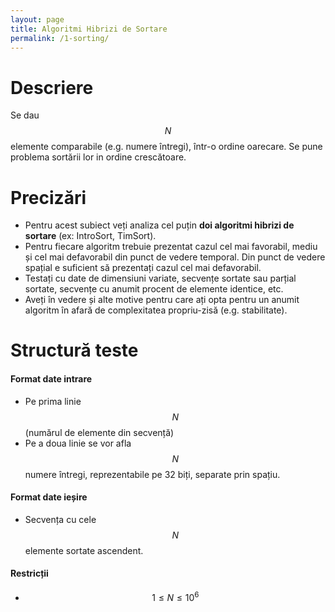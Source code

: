 ```yaml
---
layout: page
title: Algoritmi Hibrizi de Sortare
permalink: /1-sorting/
---
```


# Descriere

Se dau $$N$$ elemente comparabile (e.g. numere întregi), într-o ordine oarecare. Se pune problema
sortării lor in ordine crescătoare.

# Precizări

- Pentru acest subiect veți analiza cel puțin **doi algoritmi hibrizi de sortare** (ex: IntroSort, TimSort).
- Pentru fiecare algoritm trebuie prezentat cazul cel mai favorabil, mediu și cel mai defavorabil
  din punct de vedere temporal. Din punct de vedere spațial e suficient să prezentați cazul cel
  mai defavorabil. 
- Testați cu date de dimensiuni variate, secvențe sortate sau parțial sortate, secvențe cu anumit procent de 
elemente identice, etc.
- Aveți în vedere și alte motive pentru care ați opta pentru un anumit algoritm în afară de
  complexitatea propriu-zisă (e.g. stabilitate).

# Structură teste

#### Format date intrare
  - Pe prima linie $$N$$ (numărul de elemente din secvență)
  - Pe a doua linie se vor afla $$N$$ numere întregi, reprezentabile pe 32 biți, separate prin spațiu. 

#### Format date ieșire
  - Secvența cu cele $$N$$ elemente sortate ascendent.  

#### Restricții
  - $$ 1 \leq N \leq 10^6 $$
